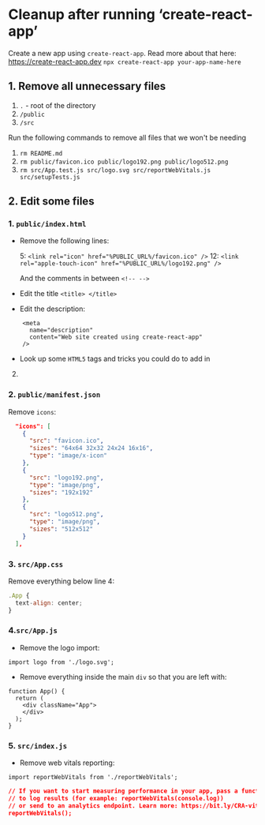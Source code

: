 # Cleanup after running ‘create-react-app’

Create a new app using `create-react-app`. Read more about that here: https://create-react-app.dev
`npx create-react-app your-app-name-here`

## 1. Remove all unnecessary files

1. `.` - root of the directory
2. `/public`
3. `/src`

Run the following commands to remove all files that we won't be needing

1. `rm README.md`
2. `rm public/favicon.ico public/logo192.png public/logo512.png`
3. `rm src/App.test.js src/logo.svg src/reportWebVitals.js src/setupTests.js`

## 2. Edit some files

### 1. `public/index.html`

- Remove the following lines:

  5: `<link rel="icon" href="%PUBLIC_URL%/favicon.ico" />`
  12: `<link rel="apple-touch-icon" href="%PUBLIC_URL%/logo192.png" />`

  And the comments in between `<!-- -->`

- Edit the title `<title> </title>`

- Edit the description:

```
    <meta
      name="description"
      content="Web site created using create-react-app"
    />
```

- Look up some `HTML5` tags and tricks you could do to add in

2.

### 2. `public/manifest.json`

Remove `icons`:

```json
  "icons": [
    {
      "src": "favicon.ico",
      "sizes": "64x64 32x32 24x24 16x16",
      "type": "image/x-icon"
    },
    {
      "src": "logo192.png",
      "type": "image/png",
      "sizes": "192x192"
    },
    {
      "src": "logo512.png",
      "type": "image/png",
      "sizes": "512x512"
    }
  ],
```

### 3. `src/App.css`

Remove everything below line 4:

```js
.App {
  text-align: center;
}
```

### 4.`src/App.js`

- Remove the logo import:

`import logo from './logo.svg';`

- Remove everything inside the main `div` so that you are left with:

```
function App() {
  return (
    <div className="App">
    </div>
  );
}
```

### 5. `src/index.js`

- Remove web vitals reporting:

`import reportWebVitals from './reportWebVitals';`

```json
// If you want to start measuring performance in your app, pass a function
// to log results (for example: reportWebVitals(console.log))
// or send to an analytics endpoint. Learn more: https://bit.ly/CRA-vitals
reportWebVitals();
```
